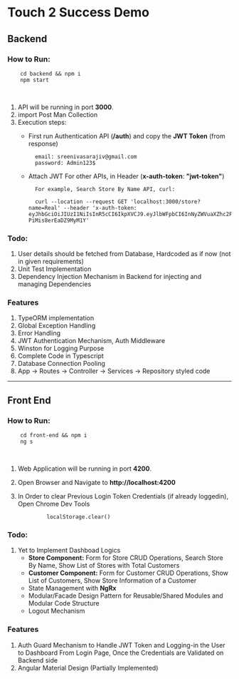 # Touch 2 Success Demo
## Backend
### How to Run:

        cd backend && npm i
        npm start

<br>

1. API will be running in port __3000__.
2. import Post Man Collection
3. Execution steps:
    * First run Authentication API (__/auth__) and copy the __JWT Token__ (from response)
    
            email: sreenivasarajiv@gmail.com
            password: Admin123$

    * Attach JWT For other APIs, in Header (__x-auth-token__: __"jwt-token"__)

            For example, Search Store By Name API, curl:

            curl --location --request GET 'localhost:3000/store?name=Real' --header 'x-auth-token: eyJhbGciOiJIUzI1NiIsInR5cCI6IkpXVCJ9.eyJlbWFpbCI6InNyZWVuaXZhc2FyYWppdkBnbWFpbC5jb20iLCJuYW1lIjoiU3JlZW5pdmFzYSBSYWppdiBSIiwiaWF0IjoxNjAxODA2NjU2fQ.OWeZDb0Xp226Fj9vCuGif1HF-PiMis8erEaDZ9MyM1Y'

### Todo:
1. User details should be fetched from Database, Hardcoded as if now (not in given requirements)
2. Unit Test Implementation
3. Dependency Injection Mechanism in Backend for injecting and managing Dependencies

### Features
1. TypeORM implementation
2. Global Exception Handling
3. Error Handling
4. JWT Authentication Mechanism, Auth Middleware
5. Winston for Logging Purpose
6. Complete Code in Typescript 
7. Database Connection Pooling
8. App -> Routes -> Controller -> Services -> Repository styled code
---
## Front End
### How to Run:

        cd front-end && npm i
        ng s

<br>

1. Web Application will be running in port __4200__.
2. Open Browser and Navigate to __http://localhost:4200__
3. In Order to clear Previous Login Token Credentials (if already loggedin), Open Chrome Dev Tools

                localStorage.clear()

### Todo:
1. Yet to Implement Dashboad Logics
   * __Store Component:__ Form for Store CRUD Operations, Search Store By Name, Show List of Stores with Total Customers
   * __Customer Component:__ Form for Customer CRUD Operations, Show List of Customers, Show Store Information of a Customer
   * State Management with __NgRx__
   * Modular/Facade Design Pattern for Reusable/Shared Modules and Modular Code Structure
   * Logout Mechanism

### Features
1. Auth Guard Mechanism to Handle JWT Token and Logging-in the User to Dashboard From Login Page, Once the Credentials are Validated on Backend side
2. Angular Material Design (Partially Implemented)

